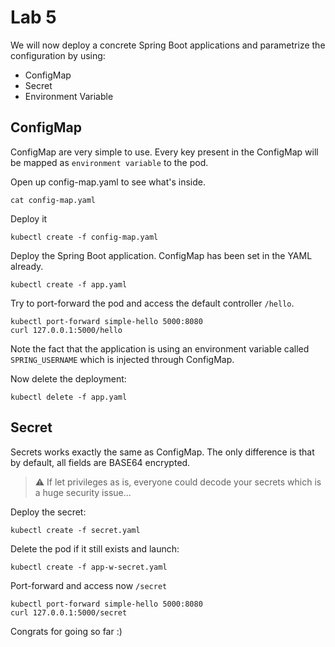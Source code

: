 # Lab 5

We will now deploy a concrete Spring Boot applications and parametrize  the configuration by using:
* ConfigMap
* Secret
* Environment Variable

## ConfigMap

ConfigMap are very simple to use. Every key present in the ConfigMap will be mapped as `environment variable` to the pod.

Open up config-map.yaml to see what's inside.
```shell
cat config-map.yaml
```

Deploy it
```shell
kubectl create -f config-map.yaml
```

Deploy the Spring Boot application. ConfigMap has been set in the YAML already.
```shell
kubectl create -f app.yaml
```
Try to port-forward the pod and access the default controller `/hello`.

```shell
kubectl port-forward simple-hello 5000:8080
curl 127.0.0.1:5000/hello
```

Note the fact that the application is using an environment variable called `SPRING_USERNAME` which is injected through ConfigMap.

Now delete the deployment:
```shell
kubectl delete -f app.yaml
```



## Secret

Secrets works exactly the same as ConfigMap. The only difference is that by default, all fields are BASE64 encrypted.

> :warning: If let privileges as is, everyone could decode your secrets which is a huge security issue...


Deploy the secret:
```shell
kubectl create -f secret.yaml
```

Delete the pod if it still exists and launch:
```shell
kubectl create -f app-w-secret.yaml
```

Port-forward and access now `/secret`
```shell
kubectl port-forward simple-hello 5000:8080
curl 127.0.0.1:5000/secret
```

Congrats for going so far :)

